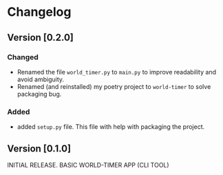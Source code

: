 # Changelog

## Version [0.2.0]
### Changed
- Renamed the file `world_timer.py` to `main.py` to improve readability and avoid ambiguity.
- Renamed (and reinstalled) my poetry project to `world-timer` to solve packaging bug.

### Added
- added `setup.py` file. This file with help with packaging the project.

## Version [0.1.0]
INITIAL RELEASE. BASIC WORLD-TIMER APP (CLI TOOL)